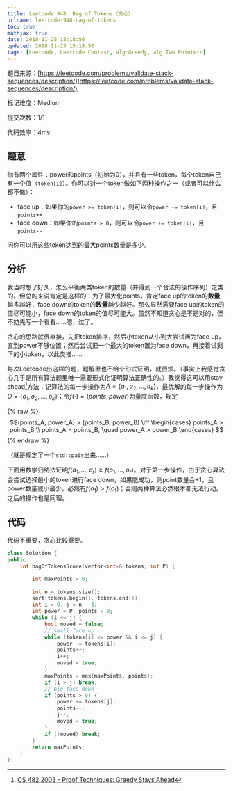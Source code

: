 ```yaml
---
title: Leetcode 948. Bag of Tokens（贪心）
urlname: leetcode-948-bag-of-tokens
toc: true
mathjax: true
date: 2018-11-25 15:18:56
updated: 2018-11-25 15:18:56
tags: [Leetcode, Leetcode Contest, alg:Greedy, alg:Two Pointers]
---
```


题目来源：[https://leetcode.com/problems/validate-stack-sequences/description/](https://leetcode.com/problems/validate-stack-sequences/description/)

标记难度：Medium

提交次数：1/1

代码效率：4ms

## 题意

你有两个属性：power和points（初始为0），并且有一些token，每个token自己有一个值（`token[i]`）。你可以对一个token做如下两种操作之一（或者可以什么都不做）：

* face up：如果你的`power >= token[i]`，则可以令`power -= token[i]`，且`points++`
* face down：如果你的`points > 0`，则可以令`power += token[i]`，且`points--`

问你可以用这些token达到的最大points数量是多少。

## 分析

我当时想了好久，怎么平衡两类token的数量（并得到一个合法的操作序列）之类的。但总的来说肯定是这样的：为了最大化points，肯定face up的token的**数量**越多越好，face down的token的**数量**越少越好。那么显然需要face up的token的值尽可能小，face down的token的值尽可能大。虽然不知道贪心是不是对的，但不妨先写一个看看……嗯，过了。

贪心的思路就很直接，先把token排序，然后小token从小到大尝试置为face up，直到power不够位置；然后尝试把一个最大的token置为face down，再接着试剩下的小token，以此类推……

每次Leetcode出这样的题，题解里也不给个形式证明，就很烦。（事实上我感觉贪心几乎是所有算法题里唯一需要形式化证明算法正确性的。）我觉得这可以用stay ahead[^stayhead]方法：记算法的每一步操作为$A = \{a_1, a_2, ..., a_k\}$，最优解的每一步操作为$O = \{o_1, o_2, ..., o_k\}$；令$f(\cdot) = (points, power)$为量度函数，规定

{% raw %}
$$(points_A, power_A) > (points_B, power_B) \iff 
\begin{cases}
points_A > points_B \\
points_A = points_B, \quad power_A > power_B
\end{cases}
$$
{% endraw %}

（就是规定了一个`std::pair`出来……）

下面用数学归纳法证明$f(a_1, ..., a_r) \geq f(o_1, ..., o_r)$。对于第一步操作，由于贪心算法会尝试选择最小的token进行face down，如果能成功，则point数量会+1，且power数量减小最少，必然有$f(a_1) > f(o_1)$；否则两种算法必然根本都无法行动。之后的操作也是同理。

[^stayhead]: [CS 482 2003 - Proof Techniques: Greedy Stays Ahead](http://www.cs.cornell.edu/courses/cs482/2003su/handouts/greedy_ahead.pdf)

## 代码

代码不重要，贪心比较重要。

```cpp
class Solution {
public:
    int bagOfTokensScore(vector<int>& tokens, int P) {

        int maxPoints = 0;
        
        int n = tokens.size();
        sort(tokens.begin(), tokens.end());
        int i = 0, j = n - 1;
        int power = P, points = 0;
        while (i <= j) {
            bool moved = false;
            // small face up
            while (tokens[i] <= power && i <= j) {
                power -= tokens[i];
                points++;
                i++;
                moved = true;
            }
            maxPoints = max(maxPoints, points);
            if (i > j) break;
            // big face down
            if (points > 0) {
                power += tokens[j];
                points--;
                j--;
                moved = true;
            }
            if (!moved) break;
        }
        return maxPoints;
    }
};
```